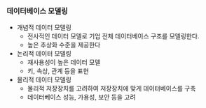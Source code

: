 ### 데이터베이스 모델링

- 개념적 데이터 모델링
  - 전사적인 데이터 모델로 기업 전체 데이터베이스 구조를 모델링한다.
  - 높은 추상화 수준을 제공한다
- 논리적 데이터 모델링
  - 재사용성이 높은 데이터 모델
  - 키, 속상, 관계 등을 표현
- 물리적 데이터 모델링
  - 물리적 저장장치를 고려하여 저장장치에 맞게 데이터베이스를 구축
  - 데이터베이스 성능, 가용성, 보안 등을 고려

